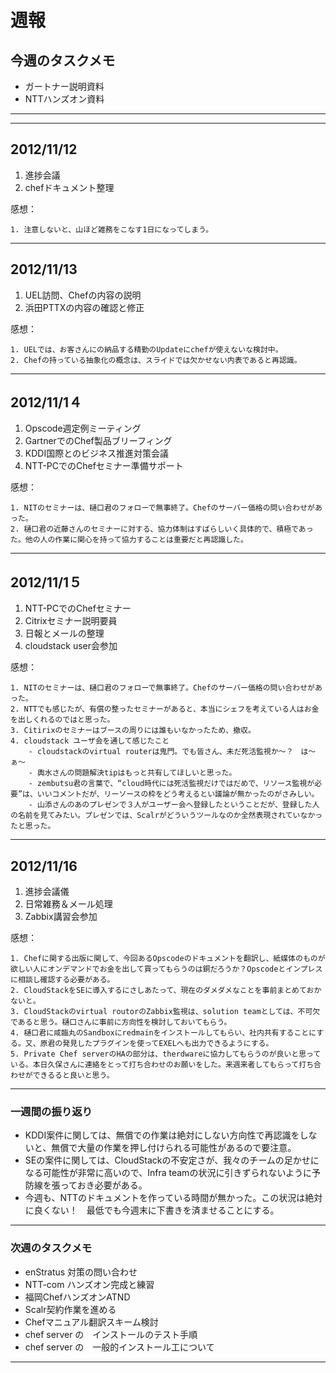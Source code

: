 # 週報


## 今週のタスクメモ

- ガートナー説明資料
- NTTハンズオン資料

---

---

## 2012/11/12

1. 進捗会議
2. chefドキュメント整理

感想：

	1. 注意しないと、山ほど雑務をこなす1日になってしまう。 

---


## 2012/11/13

1. UEL訪問、Chefの内容の説明
2. 浜田PTTXの内容の確認と修正 

感想：

	1. UELでは、お客さんにの納品する精勤のUpdateにchefが使えないな検討中。
	2. Chefの持っている抽象化の概念は、スライドでは欠かせない内表であると再認識。

---

## 2012/11/1４

1. Opscode週定例ミーティング
2. GartnerでのChef製品ブリーフィング
3. KDDI国際とのビジネス推進対策会議
4. NTT-PCでのChefセミナー準備サポート

感想：

	1. NITのセミナーは、樋口君のフォローで無事終了。Chefのサーバー価格の問い合わせがあった。
	2. 樋口君の近藤さんのセミナーに対する、協力体制はすばらしいく具体的で、積極であった。他の人の作業に関心を持って協力することは重要だと再認識した。  
	
---

## 2012/11/1５

1. NTT-PCでのChefセミナー
2. Citrixセミナー説明要員
3. 日報とメールの整理
4. cloudstack user会参加
 
感想：

	1. NITのセミナーは、樋口君のフォローで無事終了。Chefのサーバー価格の問い合わせがあった。
	2. NTTでも感じたが、有償の整ったセミナーがあると、本当にシェフを考えている人はお金を出しくれるのではと思った。
	3. Citirixのセミナーはブースの周りには誰もいなかったため、撤収。
	4. cloudstack ユーザ会を通して感じたこと
		- cloudstackのvirtual routerは鬼門。でも皆さん、未だ死活監視か〜？　は〜ぁ〜
		- 輿水さんの問題解決tipはもっと共有してほしいと思った。
		- zembutsu君の言葉で、“cloud時代には死活監視だけではだめで、リソース監視が必要”は、いいコメントだが、リーソースの枠をどう考えるとい議論が無かったのがさみしい。
		- 山添さんのあのプレゼンで３人がユーザー会へ登録したということだが、登録した人の名前を見てみたい。プレゼンでは、Scalrがどういうツールなのか全然表現されていなかったと思った。
	
---

## 2012/11/16

1. 進捗会議儀
2. 日常雑務＆メール処理
3. Zabbix講習会参加

感想：

	1. Chefに関する出版に関して、今回あるOpscodeのドキュメントを翻訳し、紙媒体のものが欲しい人にオンデマンドでお金を出して買ってもらうのは銅だろうか？Opscodeとインプレスに相談し確認する必要がある。
	2. CloudStackをSEに導入するにさしあたって、現在のダメダメなことを事前まとめておかないと。
	3. CloudStackのvirtual routorのZabbix監視は、solution teamとしては、不可欠であると思う。樋口さんに事前に方向性を検討しておいてもらう。
	4. 樋口君に咸臨丸のSandboxにredmainをインストールしてもらい、社内共有することにする。又、原君の発見したプラグインを使ってEXELへも出力できるようにする。
	5. Private Chef serverのHAの部分は、therdwareに協力してもらうのが良いと思っている。本日久保さんに連絡をとって打ち合わせのお願いをした。来週来者してもらって打ち合わせができるると良いと思う。

---

### 一週間の振り返り

- KDDI案件に関しては、無償での作業は絶対にしない方向性で再認識をしないと、無償で大量の作業を押し付けられる可能性があるので要注意。
- SEの案件に関しては、CloudStackの不安定さが、我々のチームの足かせになる可能性が非常に高いので、Infra teamの状況に引きずられないように予防線を張っておき必要がある。
- 今週も、NTTのドキュメントを作っている時間が無かった。この状況は絶対に良くない！　最低でも今週末に下書きを済ませることにする。
---

### 次週のタスクメモ

- enStratus 対策の問い合わせ
- NTT-com ハンズオン完成と練習
- 福岡ChefハンズオンATND
- Scalr契約作業を進める
- Chefマニュアル翻訳スキーム検討
- chef server の　インストールのテスト手順
- chef server の　一般的インストール工について	

---